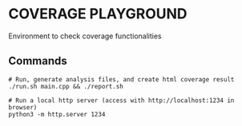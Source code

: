 # COVERAGE PLAYGROUND
Environment to check coverage functionalities

## Commands
```
# Run, generate analysis files, and create html coverage result
./run.sh main.cpp && ./report.sh

# Run a local http server (access with http://localhost:1234 in browser)
python3 -m http.server 1234
```
